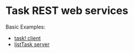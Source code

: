 # Task REST web services

Basic Examples:

* [task! client](taskws-cli)
* [listTask server](listTask)
